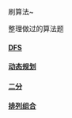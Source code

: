 刷算法~

整理做过的算法题

#### [DFS](DFS/README.md)

#### [动态规划](动态规划/README.md)

#### [二分](二分查找/README.md)

#### [排列组合](排列组合/README.md)

